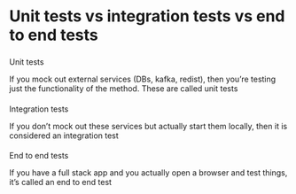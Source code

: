 # Unit tests vs integration tests vs end to end tests

### 

[](#50515ca89d1b4d3ba9a99088fd25cde8 "Unit tests")Unit tests

If you mock out external services (DBs, kafka, redist), then you’re testing just the functionality of the method. These are called unit tests

#### 

[](#fc9c7d8c73ce4b9cbb34bf3ea619984e "Integration tests")Integration tests

If you don’t mock out these services but actually start them locally, then it is considered an integration test

#### 

[](#3c3aacc6ff9641f0918fc702be153450 "End to end tests")End to end tests

If you have a full stack app and you actually open a browser and test things, it’s called an end to end test